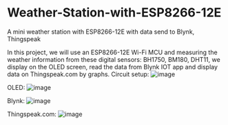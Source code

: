 # Weather-Station-with-ESP8266-12E
A mini weather station with ESP8266-12E with data send to Blynk, Thingspeak


In this project, we will use an ESP8266-12E Wi-Fi MCU and measuring the weather information from 
these digital sensors: BH1750, BM180, DHT11, we display on the OLED screen, read the data from Blynk 
IOT app and display data on Thingspeak.com by graphs. 
Circuit setup:
![image](https://user-images.githubusercontent.com/63698805/165893601-c213068b-fcfd-422f-981a-58744a9a335b.png)

OLED:
![image](https://user-images.githubusercontent.com/63698805/165893749-0c841266-0d5a-4295-abed-2c429dbfd798.png)

Blynk:
![image](https://user-images.githubusercontent.com/63698805/165893809-0adbc4eb-e031-4069-9b32-2b381b162dcc.png)

Thingspeak.com:
![image](https://user-images.githubusercontent.com/63698805/165893866-6aadcd63-cbe9-4e4e-a70f-68b361f20217.png)

